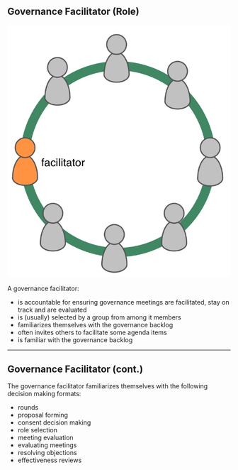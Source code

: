 ## Governance Facilitator (Role)

![right,fit](img/circle/facilitator.png)

A governance facilitator:

* is accountable for ensuring governance meetings are facilitated, stay on track and are evaluated
* is (usually) selected by a group from among it members
* familiarizes themselves with the governance backlog
* often invites others to facilitate some agenda items
* is familiar with the governance backlog

---

## Governance Facilitator (cont.)


The governance facilitator familiarizes themselves with the following decision making formats:

* rounds
* proposal forming
* consent decision making
* role selection
* meeting evaluation
* evaluating meetings
* resolving objections
* effectiveness reviews
